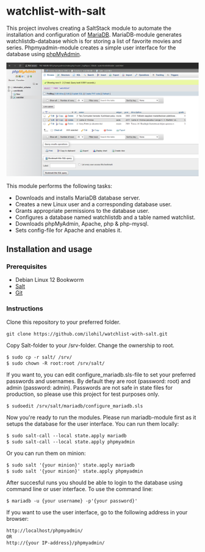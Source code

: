 # watchlist-with-salt

This project involves creating a SaltStack module to automate the installation and configuration of [MariaDB](https://mariadb.org/). MariaDB-module generates watchlistdb-database which is for storing a list of favorite movies and series. Phpmyadmin-module creates a simple user interface for the database using [phpMyAdmin](https://www.phpmyadmin.net/).

![Picture of user interface](phpmyadmin.png)

This module performs the following tasks:

- Downloads and installs MariaDB database server.
- Creates a new Linux user and a corresponding database user.
- Grants appropriate permissions to the database user.
- Configures a database named watchlistdb and a table named watchlist.
- Downloads phpMyAdmin, Apache, php & php-mysql.
- Sets config-file for Apache and enables it.

## Installation and usage

### Prerequisites

 - Debian Linux 12 Bookworm
 - [Salt](https://saltproject.io/)
 - [Git](https://git-scm.com/)

### Instructions

Clone this repository to your preferred folder.

    git clone https://github.com/ilohil/watchlist-with-salt.git

Copy Salt-folder to your /srv-folder. Change the ownership to root.

    $ sudo cp -r salt/ /srv/
    $ sudo chown -R root:root /srv/salt/

If you want to, you can edit configure_mariadb.sls-file to set your preferred passwords and usernames. By default they are root (password: root) and admin (password: admin). Passwords are not safe in state files for production, so please use this project for test purposes only.

    $ sudoedit /srv/salt/mariadb/configure_mariadb.sls

Now you're ready to run the modules. Please run mariadb-module first as it setups the database for the user interface. You can run them locally:

    $ sudo salt-call --local state.apply mariadb
    $ sudo salt-call --local state.apply phpmyadmin

Or you can run them on minion:

    $ sudo salt '{your minion}' state.apply mariadb
    $ sudo salt '{your minion}' state.apply phpmyadmin

After succesful runs you should be able to login to the database using command line or user interface. To use the command line:

    $ mariadb -u {your username} -p'{your password}'

If you want to use the user interface, go to the following address in your browser:

    http://localhost/phpmyadmin/
    OR
    http://{your IP-address}/phpmyadmin/
